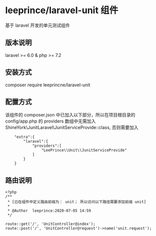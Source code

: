 # leeprince/laravel-unit 组件

基于 laravel 开发的单元测试组件

## 版本说明

laravel >= 6.0 & php >= 7.2


## 安装方式

composer require leeprincne/laravel-unit


## 配置方式
该组件的 composer.json 中已加入以下部分，所以在项目根目录的 config/app.php 的 providers 数组中无需加入 ShineYork\JunitLaravel\JunitServiceProvide::class, 否则需要加入 

```angular2
    "extra":{
        "laravel":{
            "providers":[
                "LeePrince\\Unit\\JunitServiceProvide"
            ]
        }
    }
```

## 路由说明

```
<?php
/**
 * [已在组件中定义路由前缀为： unit； 所以访问以下路径需要添加前缀 unit]
 *
 * @Author  leeprince:2020-07-05 14:59
 */

route::get('/', 'UnitController@index');
route::post('/', 'UnitController@request')->name('unit.request');
```
